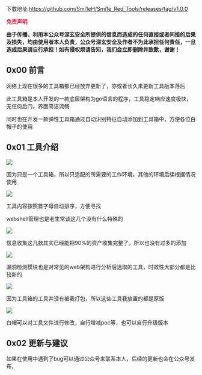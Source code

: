 下载地址:https://github.com/Smi1eH/Smi1e_Red_Tools/releases/tag/v1.0.0

**<font style="color:rgb(217, 33, 66);background-color:rgb(254, 254, 254);">免责声明</font>**

**<font style="background-color:rgb(254, 254, 254);">由于传播、利用本公众号深玄安全所提供的信息而造成的任何直接或者间接的后果及损失，均由使用者本人负责，公众号深玄安全及作者不为此承担任何责任，一旦造成后果请自行承担！如有侵权烦请告知，我们会立即删除并致歉，谢谢！</font>**

<h2 id="hfcV4">0x00 前言</h2>

网络上现在很多的工具箱都已经放弃更新了，亦或者长久未更新工具版本落后

此工具箱是本人开发的一款底层架构为go语言的程序，工具稳定响应速度极快，无任何后门，界面简洁流畅

同时也在开发一款弹性工具箱通过自动识别特征自动添加到工具箱中，方便各位白帽子的使用

<h2 id="MCJEd">0x01 工具介绍</h2>

![](https://cdn.nlark.com/yuque/0/2025/png/40420788/1740894387328-54810ad9-ac1f-4821-b903-899bc6fb09cb.png)

因为只是一个工具箱，所以只适配的所需要的工作环境，其他的环境后续根据情况使用

![](https://cdn.nlark.com/yuque/0/2025/png/40420788/1740892917965-8dc9fb1b-b410-4252-8c67-0387a3f15e08.png)

工具内容按照首字母自动排序，方便寻找

webshell管理也是老生常谈这几个没有什么特殊的

![](https://cdn.nlark.com/yuque/0/2025/png/40420788/1740892970824-e236ca82-128d-4746-aa68-3b7091fe1951.png)

信息收集这几款其实已经能把90%的资产收集完整了，所以也没有过多的添加

![](https://cdn.nlark.com/yuque/0/2025/png/40420788/1740892993684-a826ad42-39d1-4635-8669-c70c0b1bb2a1.png)

漏洞检测模块也是对常见的web架构进行分析后选取的工具，时效性大部分都是比较新的

![](https://cdn.nlark.com/yuque/0/2025/png/40420788/1740893113122-c7f0ba53-0082-4396-b16b-51aaffd6ec4c.png)

因为工具箱的工具并没有被我打包，所以这些工具我放置的都是原版

![](https://cdn.nlark.com/yuque/0/2025/png/40420788/1740893179738-c58e0f36-9344-425d-b0f7-e237d8d2de0f.png)

白帽可以对工具文件进行修改，自行增减poc等，也可以自行升级版本

<h2 id="WZtJf">0x02 更新与建议</h2>

如果在使用中遇到了bug可以通过公众号来联系本人，后续的更新也会在公众号发布，


